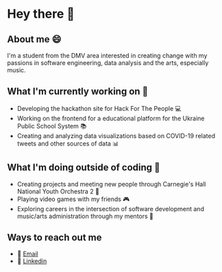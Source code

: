 # Hey there 👋

## About me 😄
I'm a student from the DMV area interested in creating change with my passions in software engineering, data analysis and the arts, especially music. 

## What I'm currently working on 🔭
- Developing the hackathon site for Hack For The People 💻
- Working on the frontend for a educational platform for the Ukraine Public School System 📚
- Creating and analyzing data visualizations based on COVID-19 related tweets and other sources of data 📊

## What I'm doing outside of coding 🌱
- Creating projects and meeting new people through Carnegie's Hall National Youth Orchestra 2 🎵
- Playing video games with my friends 🎮
- Exploring careers in the intersection of software development and music/arts administration through my mentors 🌟

## Ways to reach out me 
- 📧 [Email](michaelwwang17@gmail.com)
- 💼 [Linkedin](https://www.linkedin.com/in/michael-wang-0327209a/)
